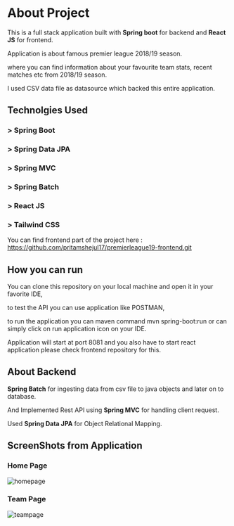 # About Project 

This is a full stack application built with **Spring boot** for backend and **React JS** for frontend.

Application is about famous premier league 2018/19 season.

where you can find information about your favourite team  stats, recent matches etc from 2018/19 season.

I used CSV data file as datasource which backed this entire application.

## Technolgies Used

### > Spring Boot
### > Spring Data JPA
### > Spring MVC
### > Spring Batch
### > React JS
### > Tailwind CSS

You can find frontend part of the project here : https://github.com/pritamshejul17/premierleague19-frontend.git

## How you can run 

You can clone this repository on your local machine and open it in your favorite IDE,

to test the API you can use application like POSTMAN,

to run the application you can maven command mvn spring-boot:run or can simply click on run application icon on your IDE.

Application will start at port 8081 and you also have to start react application please check frontend repository for this.

## About Backend

**Spring Batch**  for ingesting data from csv file to java objects and later on to database.

And Implemented Rest API using **Spring MVC** for handling client request.

Used **Spring Data JPA** for Object Relational Mapping.

## ScreenShots from Application

### Home Page

![homepage](https://user-images.githubusercontent.com/117113144/219445330-38c5c34a-093e-4abd-a3a0-463b762121de.PNG)

### Team Page

![teampage](https://user-images.githubusercontent.com/117113144/219445483-0264195b-71cb-442b-b679-801d783b47ba.PNG)







